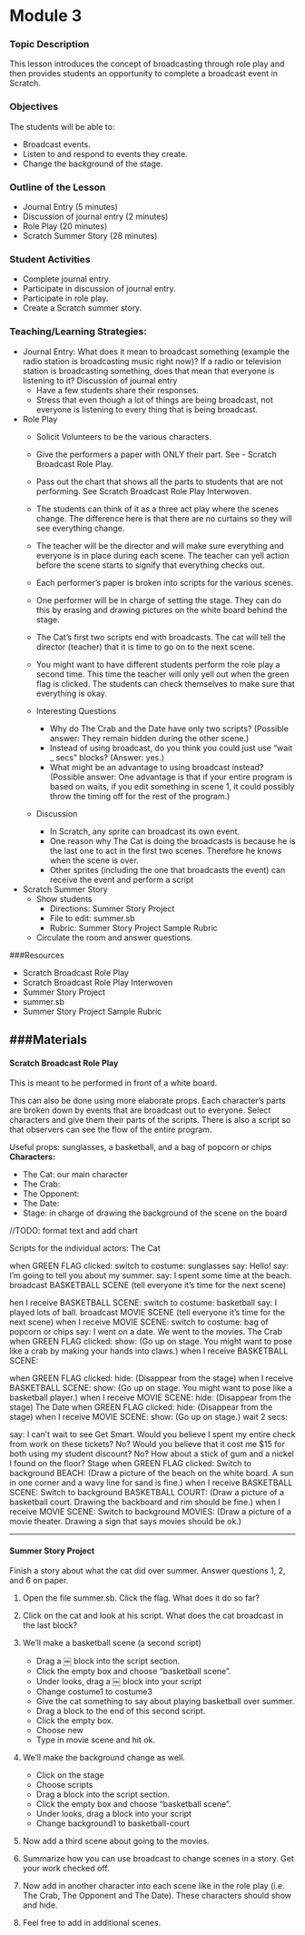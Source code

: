 # Module 3
### Topic Description

This lesson introduces the concept of broadcasting through role play and then provides students an
opportunity to complete a broadcast event in Scratch.
### Objectives

The students will be able to:
- Broadcast events.
- Listen to and respond to events they create.
- Change the background of the stage.

### Outline of the Lesson

- Journal Entry (5 minutes)
- Discussion of journal entry (2 minutes)
- Role Play (20 minutes)
- Scratch Summer Story (28 minutes)

### Student Activities
- Complete journal entry.
- Participate in discussion of journal entry.
- Participate in role play.
- Create a Scratch summer story.

### Teaching/Learning Strategies:

- Journal Entry: What does it mean to broadcast something (example the radio station is broadcasting music right now)? If a radio or television station is broadcasting something, does that mean that everyone is listening to it? Discussion of journal entry
    - Have a few students share their responses.
    - Stress that even though a lot of things are being broadcast, not everyone is listening to every thing that
is being broadcast.
- Role Play
    - Solicit Volunteers to be the various characters.
    - Give the performers a paper with ONLY their part. See - Scratch Broadcast Role Play.
    - Pass out the chart that shows all the parts to students that are not performing. See Scratch Broadcast
Role Play Interwoven.
    - The students can think of it as a three act play where the scenes change. The difference here is that
there are no curtains so they will see everything change.
    - The teacher will be the director and will make sure everything and everyone is in place during each
scene. The teacher can yell action before the scene starts to signify that everything checks out.
    - Each performer’s paper is broken into scripts for the various scenes.
    - One performer will be in charge of setting the stage. They can do this by erasing and drawing pictures
on the white board behind the stage.
    - The Cat’s first two scripts end with broadcasts. The cat will tell the director (teacher) that it is time to go
on to the next scene.

    - You might want to have different students perform the role play a second time. This time the teacher will only yell out when the green flag is clicked. The students can check themselves to make sure that
everything is okay.
    - Interesting Questions
        - Why do The Crab and the Date have only two scripts? (Possible answer: They remain hidden during the other scene.)
        - Instead of using broadcast, do you think you could just use “wait _ secs” blocks? (Answer: yes.)
        - What might be an advantage to using broadcast instead? (Possible answer: One advantage is
that if your entire program is based on waits, if you edit something in scene 1, it could possibly
throw the timing off for the rest of the program.)
    - Discussion
        - In Scratch, any sprite can broadcast its own event.
        - One reason why The Cat is doing the broadcasts is because he is the last one to act in the first
two scenes. Therefore he knows when the scene is over.
        - Other sprites (including the one that broadcasts the event) can receive the event and perform a
script
- Scratch Summer Story
    - Show students
        - Directions: Summer Story Project
        - File to edit: summer.sb
        - Rubric: Summer Story Project Sample Rubric
    - Circulate the room and answer questions.

###Resources
- Scratch Broadcast Role Play
- Scratch Broadcast Role Play Interwoven
- Summer Story Project
- summer.sb
- Summer Story Project Sample Rubric

###Materials
---
#### Scratch Broadcast Role Play

This is meant to be performed in front of a white board.

This can also be done using more elaborate props. Each character’s parts are broken down by events that are broadcast out to everyone. Select characters and give them their parts of the scripts. There is also a script so that observers can see the flow of the entire program.

Useful props: sunglasses, a basketball, and a bag of popcorn or chips
**Characters:**
- The Cat: our main character
- The Crab:
- The Opponent:
- The Date:
- Stage: in charge of drawing the background of the scene on the board

//TODO: format text and add chart

Scripts for the individual actors: The Cat

when GREEN FLAG clicked:
switch to costume: sunglasses
say: Hello!
say: I’m going to tell you about my summer.
say: I spent some time at the beach.
broadcast BASKETBALL SCENE (tell everyone it’s time for the next scene)

hen I receive BASKETBALL SCENE:
switch to costume: basketball
say: I played lots of ball.
broadcast MOVIE SCENE (tell everyone it’s time for the next scene)
when I receive MOVIE SCENE:
switch to costume: bag of popcorn or chips
say: I went on a date. We went to the movies.
The Crab
when GREEN FLAG clicked:
show: (Go up on stage. You might want to pose like a crab by making your hands into claws.)
when I receive BASKETBALL SCENE:

when GREEN FLAG clicked:
hide: (Disappear from the stage)
when I receive BASKETBALL SCENE:
show: (Go up on stage. You might want to pose like a basketball player.)
when I receive MOVIE SCENE:
hide: (Disappear from the stage)
The Date
when GREEN FLAG clicked:
hide: (Disappear from the stage)
when I receive MOVIE SCENE:
show: (Go up on stage.) wait 2 secs:

say: I can’t wait to see Get Smart. Would you believe I spent my entire check from work on these tickets? No? Would
you believe that it cost me $15 for both using my student discount? No? How about a stick of gum and a nickel I found on the floor?
Stage
when GREEN FLAG clicked:
Switch to background BEACH: (Draw a picture of the beach on the white board. A sun in one corner and a wavy line for
sand is fine.)
when I receive BASKETBALL SCENE:
Switch to background BASKETBALL COURT: (Draw a picture of a basketball court. Drawing the backboard and rim should be fine.)
when I receive MOVIE SCENE:
Switch to background MOVIES: (Draw a picture of a movie theater. Drawing a sign that says movies should be ok.)


---

#### Summer Story Project

Finish a story about what the cat did over summer. Answer questions 1, 2, and 6 on paper.

1. Open the file summer.sb. Click the flag. What does it do so far?
2. Click on the cat and look at his script. What does the cat broadcast in the last block?

3. We’ll make a basketball scene (a second script)
   - Drag a ￼ block into the script section.
   - Click the empty box and choose “basketball scene”.
   - Under looks, drag a ￼ block into your script
   - Change costume1 to costume3
   - Give the cat something to say about playing basketball over summer.
   - Drag a block to the end of this second script.
   - Click the empty box.
   - Choose new
   - Type in movie scene and hit ok.
4. We’ll make the background change as well.
    - Click on the stage
    - Choose scripts
    - Drag a block into the script section.
    - Click the empty box and choose “basketball scene”.
    - Under looks, drag a block into your script
    - Change background1 to basketball-court
5. Now add a third scene about going to the movies.
6. Summarize how you can use broadcast to change scenes in a story. Get your work checked off.
7. Now add in another character into each scene like in the role play (i.e. The Crab, The Opponent and The Date).
These characters should show and hide.
8. Feel free to add in additional scenes.


